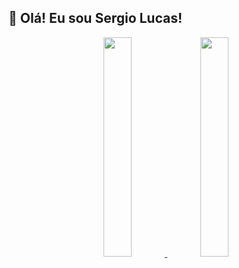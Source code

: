 
## 👋 Olá! Eu sou Sergio Lucas!

<div align="center">
  <a href="https://github.com/osergiolucas">
  <img height="30%" src="https://github-readme-stats.vercel.app/api?username=osergiolucas&show_icons=true&theme=midnight-purple&include_all_commits=true&count_private=true"/>
  <img height="30%" src="https://github-readme-stats.vercel.app/api/top-langs/?username=osergiolucas&layout=compact&langs_count=7&theme=midnight-purple"/>
  
</div>
